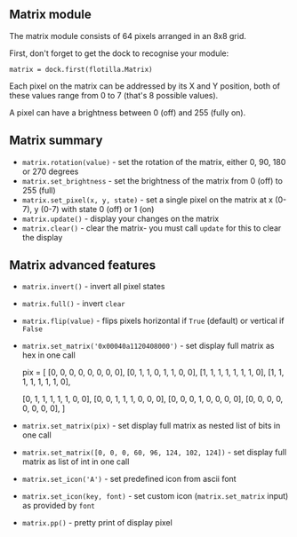 ## Matrix module

The matrix module consists of 64 pixels arranged in an 8x8 grid.

First, don't forget to get the dock to recognise your module:

`matrix = dock.first(flotilla.Matrix)`

Each pixel on the matrix can be addressed by its X and Y position, both of these values range from 0 to 7 (that's 8 possible values).

A pixel can have a brightness between 0 (off) and 255 (fully on).

## Matrix summary

* `matrix.rotation(value)` - set the rotation of the matrix, either 0, 90, 180 or 270 degrees
* `matrix.set_brightness` - set the brightness of the matrix from 0 (off) to 255 (full)
* `matrix.set_pixel(x, y, state)` - set a single pixel on the matrix at x (0-7), y (0-7) with state 0 (off) or 1 (on)
* `matrix.update()` - display your changes on the matrix
* `matrix.clear()` - clear the matrix- you must call `update` for this to clear the display


## Matrix advanced features

* `matrix.invert()` - invert all pixel states
* `matrix.full()` - invert `clear`
* `matrix.flip(value)` - flips pixels horizontal if `True` (default) or vertical if `False`
* `matrix.set_matrix('0x00040a1120408000')` - set display full matrix as hex in one call


    pix = [
    [0, 0, 0, 0, 0, 0, 0, 0],
    [0, 1, 1, 0, 1, 1, 0, 0],
    [1, 1, 1, 1, 1, 1, 1, 0],
    [1, 1, 1, 1, 1, 1, 1, 0],

    [0, 1, 1, 1, 1, 1, 0, 0],
    [0, 0, 1, 1, 1, 0, 0, 0],
    [0, 0, 0, 1, 0, 0, 0, 0],
    [0, 0, 0, 0, 0, 0, 0, 0],
    ]

* `matrix.set_matrix(pix)` - set display full matrix as nested list of bits in one call
* `matrix.set_matrix([0, 0, 0, 60, 96, 124, 102, 124])` - set display full matrix as list of int in one call
* `matrix.set_icon('A')` - set predefined icon from ascii font
* `matrix.set_icon(key, font)` - set custom icon (`matrix.set_matrix` input) as provided by `font`
* `matrix.pp()` - pretty print of display pixel
